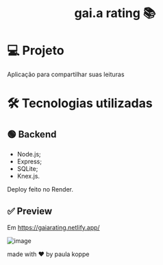 <h1 align="center"> gai.a rating 📚 </h1>

# 💻 Projeto

Aplicação para compartilhar suas leituras

# 🛠️ Tecnologias utilizadas

## 🟢 Backend

- Node.js;
- Express;
- SQLite;
- Knex.js.

Deploy feito no Render.

## ✅ Preview

Em https://gaiarating.netlify.app/

![image](https://github.com/paulakoppe/gai.arating_backend/assets/125672956/11f0e7df-dea7-42b6-a5a7-45fb92174052)


made with ♥ by paula koppe
